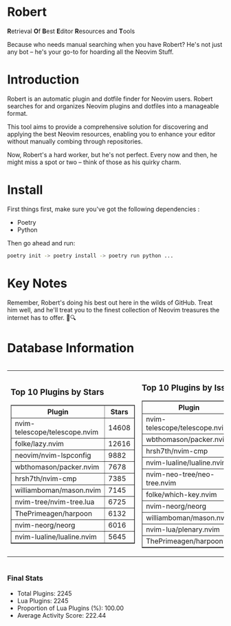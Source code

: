# Robert

**R**etrieval
**O**f
**B**est
**E**ditor
**R**esources and
**T**ools

Because who needs manual searching when you have Robert?
He's not just any bot – he's your go-to for hoarding all the Neovim Stuff.

# Introduction
Robert is an automatic plugin and dotfile finder for Neovim users. Robert searches for and organizes Neovim plugins and dotfiles into a manageable format.

This tool aims to provide a comprehensive solution for discovering and applying the best Neovim resources, enabling you to enhance your editor without manually combing through repositories.

Now, Robert's a hard worker, but he's not perfect. Every now and then, he might miss a spot or two – think of those as his quirky charm. 

# Install
 First things first, make sure you've got the following dependencies :
  - Poetry 
  - Python 

Then go ahead and run:

```bash
poetry init -> poetry install -> poetry run python ...
```
# Key Notes

Remember, Robert's doing his best out here in the wilds of GitHub. Treat him well, and he'll treat you to the finest collection of Neovim treasures the internet has to offer. 🎩🔍


# Database Information

<div style='display:flex;flex-direction:row;justify-content:space-between;'><table><tr><td><h3>Top 10 Plugins by Stars</h3><table border="1"><tr><th>Plugin</th><th>Stars</th></tr><tr><td>nvim-telescope/telescope.nvim</td><td>14608</td></tr><tr><td>folke/lazy.nvim</td><td>12616</td></tr><tr><td>neovim/nvim-lspconfig</td><td>9882</td></tr><tr><td>wbthomason/packer.nvim</td><td>7678</td></tr><tr><td>hrsh7th/nvim-cmp</td><td>7385</td></tr><tr><td>williamboman/mason.nvim</td><td>7145</td></tr><tr><td>nvim-tree/nvim-tree.lua</td><td>6725</td></tr><tr><td>ThePrimeagen/harpoon</td><td>6132</td></tr><tr><td>nvim-neorg/neorg</td><td>6016</td></tr><tr><td>nvim-lualine/lualine.nvim</td><td>5645</td></tr></table></td><td><h3>Top 10 Plugins by Issues</h3><table border="1"><tr><th>Plugin</th><th>Issues</th></tr><tr><td>nvim-telescope/telescope.nvim</td><td>329</td></tr><tr><td>wbthomason/packer.nvim</td><td>306</td></tr><tr><td>hrsh7th/nvim-cmp</td><td>250</td></tr><tr><td>nvim-lualine/lualine.nvim</td><td>213</td></tr><tr><td>nvim-neo-tree/neo-tree.nvim</td><td>190</td></tr><tr><td>folke/which-key.nvim</td><td>172</td></tr><tr><td>nvim-neorg/neorg</td><td>169</td></tr><tr><td>williamboman/mason.nvim</td><td>164</td></tr><tr><td>nvim-lua/plenary.nvim</td><td>125</td></tr><tr><td>ThePrimeagen/harpoon</td><td>106</td></tr></table></td><td><h3>Top 10 Plugins by Forks</h3><table border="1"><tr><th>Plugin</th><th>Forks</th></tr><tr><td>neovim/nvim-lspconfig</td><td>2028</td></tr><tr><td>nvim-telescope/telescope.nvim</td><td>800</td></tr><tr><td>nvim-tree/nvim-tree.lua</td><td>598</td></tr><tr><td>nvim-lualine/lualine.nvim</td><td>453</td></tr><tr><td>hrsh7th/nvim-cmp</td><td>367</td></tr><tr><td>folke/tokyonight.nvim</td><td>366</td></tr><tr><td>ThePrimeagen/harpoon</td><td>347</td></tr><tr><td>jackMort/ChatGPT.nvim</td><td>305</td></tr><tr><td>folke/lazy.nvim</td><td>301</td></tr><tr><td>nvimdev/lspsaga.nvim</td><td>285</td></tr></table></td></tr></table></div>

### Final Stats
- Total Plugins: 2245
- Lua Plugins: 2245
- Proportion of Lua Plugins (%): 100.00
- Average Activity Score: 222.44
